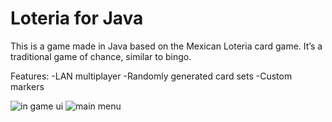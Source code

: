 # Loteria for Java
This is a game made in Java based on the Mexican Loteria card game.
It’s a traditional game of chance, similar to bingo.

Features:
-LAN multiplayer
-Randomly generated card sets
-Custom markers

![in game ui](https://github.com/tovaru/loteria-for-java/blog/master/screenshots/app.png)
![main menu](https://github.com/tovaru/loteria-for-java/blog/master/screenshots/menu.png)
